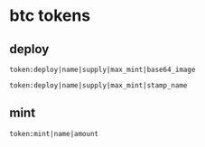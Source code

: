 # btc tokens

## deploy

` token:deploy|name|supply|max_mint|base64_image `

` token:deploy|name|supply|max_mint|stamp_name `

## mint

` token:mint|name|amount ` 
